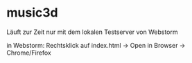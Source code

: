 # music3d

Läuft zur Zeit nur mit dem lokalen Testserver von Webstorm

in Webstorm: Rechtsklick auf index.html -> Open in Browser -> Chrome/Firefox

